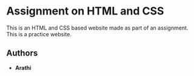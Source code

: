 # Assignment on HTML and CSS

This is an HTML and CSS based website made as part of an assignment. This is a practice website.

## Authors

* **Arathi**


